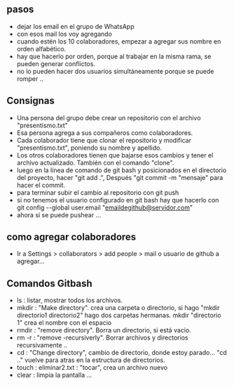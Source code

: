 ## pasos
- dejar los email en el grupo de  WhatsApp
- con esos mail los voy agregando
- cuando estén los 10 colaboradores, empezar a agregar sus nombre en orden alfabético.
- hay que hacerlo por orden, porque al trabajar en la misma rama, se pueden generar conflictos.
- no lo pueden hacer dos usuarios simultáneamente porque se puede romper ..

## Consignas
- Una persona del grupo debe crear un repositorio con el archivo "presentismo.txt"
- Esa persona agrega a sus compañeros como colaboradores.
- Cada colaborador tiene que clonar el repositorio y modificar "presentismo.txt", poniendo su nombre y apellido.
- Los otros colaboradores tienen que bajarse esos cambios y tener el archivo actualizado. También con el comando "clone".
- luego en la línea de comando de git bash y posicionados en el directorio del proyecto, hacer "git add .", Después "git commit -m "mensaje" para hacer el commit.
- para terminar subir el cambio al repositorio con git push
- si no tenemos el usuario configurado en git bash hay que hacerlo con git config --global user.email "emaildegithub@servidor.com"
- ahora sí se puede pushear ...

## como agregar colaboradores
- Ir a Settings > collaborators > add people > mail o usuario de github a agregar...

## Comandos Gitbash
- ls : listar, mostrar todos los archivos.  
- mkdir : "Make directory". crea una carpeta o directorio, si hago "mkdir directorio1 directorio2" hago dos carpetas hermanas. mkdir "directorio 1" crea el nombre con el espacio
- rmdir : "remove directory". Borra un directorio, si está vacio.
- rm -r : "remove -recursiverly". Borrar archivos y directorios recursivamente ..
- cd : "Change directory", cambio de directorio, donde estoy parado... "cd .." vuelve para atras en la estructura de directorios.
- touch : eliminar2.txt : "tocar", crea un archivo nuevo
- clear : limpia la pantalla ...

  
